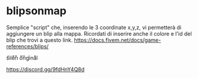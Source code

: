# blipsonmap
Semplice "script" che, inserendo le 3 coordinate x,y,z, vi permetterà di aggiungere un blip alla mappa. 
Ricordati di inserire anche il colore e l'id del blip che trovi a questo link. https://docs.fivem.net/docs/game-references/blips/

s͛iͥleͤrͬiͥ oͦrͬiͥgiͥnaͣl

https://discord.gg/9fdHnY4Q8d

